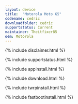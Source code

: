 ```yaml
---
layout: device
title:  "Motorola Moto G5"
codename: cedric
downloadfolder: cedric
supportstatus: Current
maintainer: Theitfixer85
oem: Motorola
---
```


{% include disclaimer.html %}

{% include supportstatus.html %}

{% include appinstall.html %}

{% include download.html %}

{% include twrpinstall.html %}

{% include fastbootinstall.html %}
